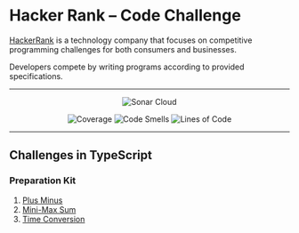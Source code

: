 # Hacker Rank – Code Challenge

[HackerRank](https://www.hackerrank.com/) is a technology company that focuses on competitive programming challenges for both consumers and businesses. 

Developers compete by writing programs according to provided specifications.

---

<p align="center">
    <img src="https://sonarcloud.io/images/project_badges/sonarcloud-white.svg" alt="Sonar Cloud">
</p>

<p align="center">
    <img src="https://sonarcloud.io/api/project_badges/measure?project=jakubjirous_hacker-rank-code-challenge&metric=coverage" alt="Coverage">
    <img src="https://sonarcloud.io/api/project_badges/measure?project=jakubjirous_hacker-rank-code-challenge&metric=code_smells" alt="Code Smells">
    <img src="https://sonarcloud.io/api/project_badges/measure?project=jakubjirous_hacker-rank-code-challenge&metric=ncloc" alt="Lines of Code">
</p>

---

## Challenges in TypeScript

### Preparation Kit

1. [Plus Minus](/src/challenges/01-plus-minus/)
2. [Mini-Max Sum](/src/challenges/02-mini-max-sum/)
3. [Time Conversion](/src/challenges/03-time-conversion/)
